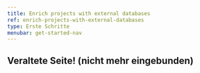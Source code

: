 ```yaml
---
title: Enrich projects with external databases
ref: enrich-projects-with-external-databases
type: Erste Schritte
menubar: get-started-nav
---
```


## Veraltete Seite! (nicht mehr eingebunden)